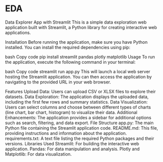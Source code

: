 # EDA
Data Explorer App with Streamlit
This is a simple data exploration web application built with Streamlit, a Python library for creating interactive web applications.

Installation
Before running the application, make sure you have Python installed. You can install the required dependencies using pip:

bash
Copy code
pip install streamlit pandas plotly matplotlib
Usage
To run the application, execute the following command in your terminal:

bash
Copy code
streamlit run app.py
This will launch a local web server hosting the Streamlit application. You can then access the application by navigating to the provided URL in your web browser.

Features
Upload Data: Users can upload CSV or XLSX files to explore their datasets.
Data Exploration: The application displays the uploaded data, including the first few rows and summary statistics.
Data Visualization: Users can select columns and choose between different types of charts (line chart, bar chart, histogram) to visualize their data.
Additional Enhancements: The application provides a sidebar for additional options such as search, filtering, and data export.
File Structure
app.py: The main Python file containing the Streamlit application code.
README.md: This file, providing instructions and information about the application.
requirements.txt: A text file listing the required Python packages and their versions.
Libraries Used
Streamlit: For building the interactive web application.
Pandas: For data manipulation and analysis.
Plotly and Matplotlib: For data visualization.
